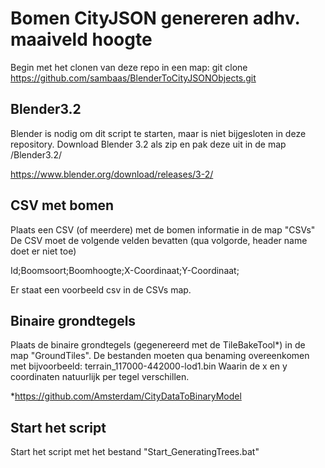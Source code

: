 # Bomen CityJSON genereren adhv. maaiveld hoogte

Begin met het clonen van deze repo in een map:
git clone https://github.com/sambaas/BlenderToCityJSONObjects.git

## Blender3.2

Blender is nodig om dit script te starten, maar is niet bijgesloten in deze repository.
Download Blender 3.2 als zip en pak deze uit in de map /Blender3.2/

https://www.blender.org/download/releases/3-2/

## CSV met bomen

Plaats een CSV (of meerdere) met de bomen informatie in de map "CSVs"
De CSV moet de volgende velden bevatten (qua volgorde, header name doet er niet toe)

Id;Boomsoort;Boomhoogte;X-Coordinaat;Y-Coordinaat;

Er staat een voorbeeld csv in de CSVs map.

## Binaire grondtegels

Plaats de binaire grondtegels (gegenereerd met de TileBakeTool*) in de map "GroundTiles".
De bestanden moeten qua benaming overeenkomen met bijvoorbeeld: terrain_117000-442000-lod1.bin
Waarin de x en y coordinaten natuurlijk per tegel verschillen.

*https://github.com/Amsterdam/CityDataToBinaryModel

## Start het script

Start het script met het bestand "Start_GeneratingTrees.bat"
